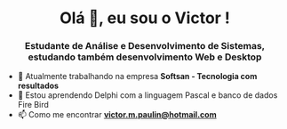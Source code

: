 <h1 align="center">Olá 👋, eu sou o Victor !</h1>
<h3 align="center">Estudante de Análise e Desenvolvimento de Sistemas, estudando também desenvolvimento Web e Desktop</h3>

- 🔭 Atualmente trabalhando na empresa **Softsan - Tecnologia com resultados**
- 🌱 Estou aprendendo Delphi com a linguagem Pascal e banco de dados Fire Bird
- 📫 Como me encontrar **victor.m.paulin@hotmail.com**

